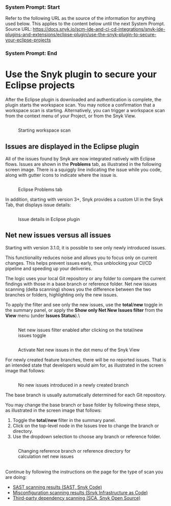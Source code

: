 ### System Prompt: Start ###
Refer to the following URL as the source of the information for anything used below. This applies to the content below until the next System Prompt.
Source URL: https://docs.snyk.io/scm-ide-and-ci-cd-integrations/snyk-ide-plugins-and-extensions/eclipse-plugin/use-the-snyk-plugin-to-secure-your-eclipse-projects
### System Prompt: End ###

# Use the Snyk plugin to secure your Eclipse projects

After the Eclipse plugin is downloaded and authentication is complete, the plugin starts the workspace scan. You may notice a confirmation that a workspace scan is starting. Alternatively, you can trigger a workspace scan from the context menu of your Project, or from the Snyk View.

<figure><img src="../../../.gitbook/assets/Screenshot 2022-10-19 at 09.02.25 (1).png" alt=""><figcaption><p>Starting workspace scan</p></figcaption></figure>

## Issues are displayed in the Eclipse plugin

All of the issues found by Snyk are now integrated natively with Eclipse flows. Issues are shown in the **Problems** tab, as illustrated in the following screen image. There is a squiggly line indicating the issue while you code, along with gutter icons to indicate where the issue is.

<figure><img src="../../../.gitbook/assets/Screenshot 2022-05-13 at 12.20.26.png" alt=""><figcaption><p>Eclipse Problems tab</p></figcaption></figure>

In addition, starting with version 3+, Snyk provides a custom UI in the Snyk Tab, that displays issue details:

<figure><img src="../../../.gitbook/assets/image (641).png" alt=""><figcaption><p>Issue details in Eclipse plugin</p></figcaption></figure>

## Net new issues versus all issues

Starting with version 3.1.0, it is possible to see only newly introduced issues.

This functionality reduces noise and allows you to focus only on current changes. This helps prevent issues early, thus unblocking your CI/CD pipeline and speeding up your deliveries.

The logic uses your local Git repository or any folder to compare the current findings with those in a base branch or reference folder. Net new issues scanning (delta scanning) shows you the difference between the two branches or folders, highlighting only the new issues.

To apply the filter and see only the new issues, use the **total**/**new** toggle in the summary panel, or apply the **Show only Net New Issues filter** from the **View** menu (under **Issues Status**).\


<figure><img src="../../../.gitbook/assets/image (702).png" alt=""><figcaption><p>Net new issues filter enabled after clicking on the total/new issues toggle</p></figcaption></figure>

<figure><img src="../../../.gitbook/assets/image (647).png" alt=""><figcaption><p>Activate Net new issues in the dot menu of the Snyk View</p></figcaption></figure>

For newly created feature branches, there will be no reported issues. That is an intended state that developers would aim for, as illustrated in the screen image that follows:

<figure><img src="../../../.gitbook/assets/image (705).png" alt=""><figcaption><p>No new issues introduced in a newly created branch</p></figcaption></figure>

The base branch is usually automatically determined for each Git repository.&#x20;

You may change the base branch or base folder by following these steps, as illustrated in the screen image that follows:

1. Toggle the **total**/**new** filter in the summary panel.
2. Click on the top-level node in the Issues tree to change the branch or directory.
3. Use the dropdown selection to choose any branch or reference folder.

<figure><img src="../../../.gitbook/assets/image (706).png" alt=""><figcaption><p>Changing reference branch or reference directory for calculation net new issues</p></figcaption></figure>

\
Continue by following the instructions on the page for the type of scan you are doing:

* [SAST scanning results (SAST, Snyk Code)](sast-scanning-results-sast-snyk-code.md)
* [Misconfiguration scanning results (Snyk Infrastructure as Code)](misconfiguration-scanning-results-snyk-infrastructure-as-code.md)
* [Third-party dependency scanning (SCA, Snyk Open Source)](third-party-dependency-scanning-sca-snyk-open-source.md)

